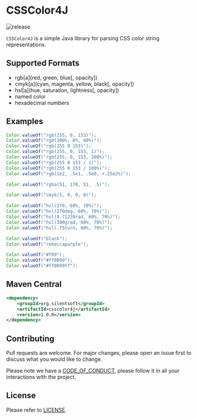 # CSSColor4J

![release](https://img.shields.io/badge/release-v1.0.0-blue.svg)

`CSSColor4J` is a simple Java library for parsing CSS color string representations.

## Supported Formats
- rgb[a](red, green, blue[, opacity])
- cmyk[a](cyan, magenta, yellow, black[, opacity])
- hsl[a](hue, saturation, lightness[, opacity])
- named color
- hexadecimal numbers

## Examples
```java
Color.valueOf("rgb(255, 0, 153)");
Color.valueOf("rgb(100%, 0%, 60%)");
Color.valueOf("rgb(255 0 153)");
Color.valueOf("rgb(255, 0, 153, 1)");
Color.valueOf("rgb(255, 0, 153, 100%)");
Color.valueOf("rgb(255 0 153 / 1)");
Color.valueOf("rgb(255 0 153 / 100%)");
Color.valueOf("rgb(1e2, .5e1, .5e0, +.25e2%)");

Color.valueOf("rgba(51, 170, 51, .5)");

Color.valueOf("cmyk(1, 0, 0, 0)");

Color.valueOf("hsl(270, 60%, 70%)");
Color.valueOf("hsl(270deg, 60%, 70%)");
Color.valueOf("hsl(4.71239rad, 60%, 70%)");
Color.valueOf("hsl(300grad, 60%, 70%)");
Color.valueOf("hsl(.75turn, 60%, 70%)");

Color.valueOf("black");
Color.valueOf("rebeccapurple");

Color.valueOf("#f09");
Color.valueOf("#ff0099");
Color.valueOf("#ff0099ff");
```

## Maven Central
```xml
<dependency>
    <groupId>org.silentsoft</groupId>
    <artifactId>csscolor4j</artifactId>
    <version>1.0.0</version>
</dependency>
```

## Contributing
Pull requests are welcome. For major changes, please open an issue first to discuss what you would like to change.

Please note we have a [CODE_OF_CONDUCT](https://github.com/silentsoft/csscolor4j/blob/main/CODE_OF_CONDUCT.md), please follow it in all your interactions with the project.

## License
Please refer to [LICENSE](https://github.com/silentsoft/csscolor4j/blob/main/LICENSE.txt).
